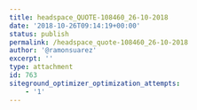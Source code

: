 ```yaml
---
title: headspace_QUOTE-108460_26-10-2018
date: '2018-10-26T09:14:19+00:00'
status: publish
permalink: /headspace_quote-108460_26-10-2018
author: '@ramonsuarez'
excerpt: ''
type: attachment
id: 763
siteground_optimizer_optimization_attempts:
    - '1'
---
```

<!DOCTYPE html PUBLIC "-//W3C//DTD HTML 4.0 Transitional//EN" "http://www.w3.org/TR/REC-html40/loose.dtd">
<?xml encoding="UTF-8">
